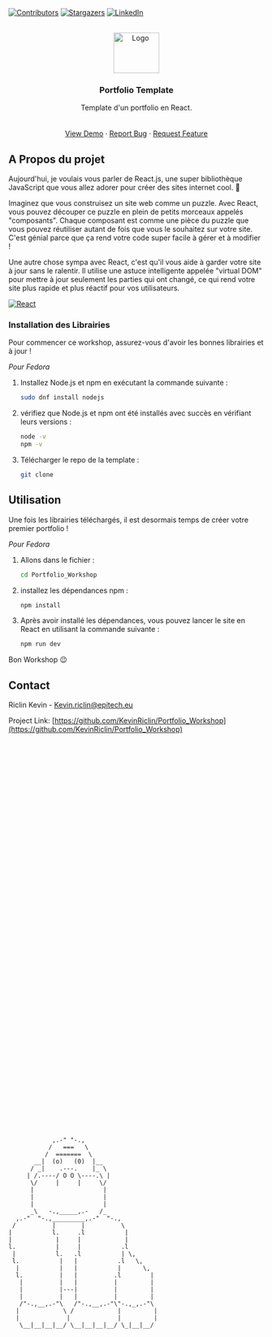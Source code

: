 <!-- Improved compatibility of back to top link: See: https://github.com/othneildrew/Best-README-Template/pull/73 -->
<a name="readme-top"></a>
<!--
*** Thanks for checking out the Best-README-Template. If you have a suggestion
*** that would make this better, please fork the repo and create a pull request
*** or simply open an issue with the tag "enhancement".
*** Don't forget to give the project a star!
*** Thanks again! Now go create something AMAZING! :D
-->




[![Contributors][contributors-shield]][contributors-url]
[![Stargazers][stars-shield]][stars-url]
[![LinkedIn][linkedin-shield]][linkedin-url]



<!-- PROJECT LOGO -->
<br />
<div align="center">
  <a href="https://github.com/">
    <img src="https://upload.wikimedia.org/wikipedia/commons/thumb/a/a7/React-icon.svg/1280px-React-icon.svg.png" alt="Logo" width="90" height="80">
  </a>

  <h3 align="center">Portfolio Template</h3>

  <p align="center">
    Template d'un portfolio en React.
    <br />
    <br />
    <br />
    <a href="https://github.com/">View Demo</a>
    ·
    <a href="https://github.com/">Report Bug</a>
    ·
    <a href="https://github.com/">Request Feature</a>
  </p>
</div>



<!-- ABOUT THE PROJECT -->
## A Propos du projet
Aujourd'hui, je voulais vous parler de React.js, une super bibliothèque JavaScript que vous allez adorer pour créer des sites internet cool. 🚀

Imaginez que vous construisez un site web comme un puzzle. Avec React, vous pouvez découper ce puzzle en plein de petits morceaux appelés "composants". Chaque composant est comme une pièce du puzzle que vous pouvez réutiliser autant de fois que vous le souhaitez sur votre site. C'est génial parce que ça rend votre code super facile à gérer et à modifier !

Une autre chose sympa avec React, c'est qu'il vous aide à garder votre site à jour sans le ralentir. Il utilise une astuce intelligente appelée "virtual DOM" pour mettre à jour seulement les parties qui ont changé, ce qui rend votre site plus rapide et plus réactif pour vos utilisateurs.

 [![React][React.js]][React-url]

### Installation des Librairies

Pour commencer ce workshop, assurez-vous d'avoir les bonnes librairies et à jour !

_Pour Fedora_
1. Installez Node.js et npm en exécutant la commande suivante :

   ```sh
   sudo dnf install nodejs
   ```
2. vérifiez que Node.js et npm ont été installés avec succès en vérifiant leurs versions :

   ```sh
   node -v
   npm -v
   ```
3. Télécharger le repo de la template :

   ```sh
   git clone 
   ```

<!-- USAGE EXAMPLES -->
## Utilisation

Une fois les librairies téléchargés, il est desormais temps de créer votre premier portfolio !

_Pour Fedora_
1. Allons dans le fichier :

   ```sh
   cd Portfolio_Workshop
   ```
2. installez les dépendances npm :

   ```sh
   npm install
   ```
3. Après avoir installé les dépendances, vous pouvez lancer le site en React en utilisant la commande suivante :

   ```sh
   npm run dev
   ```

Bon Workshop 😉





<!-- CONTACT -->
## Contact

Riclin Kevin - Kevin.riclin@epitech.eu

Project Link: [https://github.com/KevinRiclin/Portfolio_Workshop](https://github.com/KevinRiclin/Portfolio_Workshop)

















<br /><br /><br /><br /><br /><br /><br /><br /><br /><br /><br /><br /><br /><br /><br /><br /><br /><br /><br /><br /><br /><br /><br /><br /><br /><br /><br /><br /><br /><br /><br /><br /><br /><br /><br /><br /><br /><br /><br /><br /><br /><br /><br /><br /><br />
```plaintext
            ,.-" "-.,
           /   ===   \
          /  =======  \
       __|  (o)   (0)  |__      
      / _|    .---.    |_ \         
     | /.----/ O O \----.\ |       
      \/     |     |     \/        
      |                   |            
      |                   |           
      |                   |          
      _\   -.,_____,.-   /_         
  ,.-"  "-.,_________,.-"  "-.,
 /          |       |          \  
|           l.     .l           | 
|            |     |            |
l.           |     |           .l             
 |           l.   .l           | \,     
 l.           |   |           .l   \,    
  |           |   |           |      \,  
  l.          |   |          .l        |
   |          |   |          |         |
   |          |---|          |         |
   |          |   |          |         |
   /"-.,__,.-"\   /"-.,__,.-"\"-.,_,.-"\
  |            \ /            |         |
  |             |             |         |
   \__|__|__|__/ \__|__|__|__/ \_|__|__/ 
```

<!-- MARKDOWN LINKS & IMAGES -->
<!-- https://www.markdownguide.org/basic-syntax/#reference-style-links -->
[contributors-shield]: https://img.shields.io/github/contributors/othneildrew/Best-README-Template.svg?style=for-the-badge
[contributors-url]: https://github.com/othneildrew/Best-README-Template/graphs/contributors
[forks-shield]: https://img.shields.io/github/forks/othneildrew/Best-README-Template.svg?style=for-the-badge
[forks-url]: https://github.com/othneildrew/Best-README-Template/network/members
[stars-shield]: https://img.shields.io/github/stars/othneildrew/Best-README-Template.svg?style=for-the-badge
[stars-url]: https://github.com/othneildrew/Best-README-Template/stargazers
[issues-shield]: https://img.shields.io/github/issues/othneildrew/Best-README-Template.svg?style=for-the-badge
[issues-url]: https://github.com/othneildrew/Best-README-Template/issues
[license-shield]: https://img.shields.io/github/license/othneildrew/Best-README-Template.svg?style=for-the-badge
[license-url]: https://github.com/othneildrew/Best-README-Template/blob/master/LICENSE.txt
[linkedin-shield]: https://img.shields.io/badge/-LinkedIn-black.svg?style=for-the-badge&logo=linkedin&colorB=555
[linkedin-url]: https://linkedin.com/in/othneildrew
[product-screenshot]: images/screenshot.png
[Next.js]: https://img.shields.io/badge/next.js-000000?style=for-the-badge&logo=nextdotjs&logoColor=white
[Next-url]: https://nextjs.org/
[React.js]: https://img.shields.io/badge/React-20232A?style=for-the-badge&logo=react&logoColor=61DAFB
[React-url]: https://reactjs.org/
[Vue.js]: https://img.shields.io/badge/Vue.js-35495E?style=for-the-badge&logo=vuedotjs&logoColor=4FC08D
[Vue-url]: https://vuejs.org/
[Angular.io]: https://img.shields.io/badge/Angular-DD0031?style=for-the-badge&logo=angular&logoColor=white
[Angular-url]: https://angular.io/
[Svelte.dev]: https://img.shields.io/badge/Svelte-4A4A55?style=for-the-badge&logo=svelte&logoColor=FF3E00
[Svelte-url]: https://svelte.dev/
[Laravel.com]: https://img.shields.io/badge/Laravel-FF2D20?style=for-the-badge&logo=laravel&logoColor=white
[Laravel-url]: https://laravel.com
[Bootstrap.com]: https://img.shields.io/badge/Bootstrap-563D7C?style=for-the-badge&logo=bootstrap&logoColor=white
[Bootstrap-url]: https://getbootstrap.com
[JQuery.com]: https://img.shields.io/badge/jQuery-0769AD?style=for-the-badge&logo=jquery&logoColor=white
[JQuery-url]: https://jquery.com 
